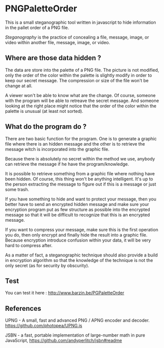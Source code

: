 
PNGPaletteOrder
================

This is a small steganographic tool written in javascript to hide information in the pallet order of a PNG file.

_Steganography_ is the practice of concealing a file, message, image, or video within another file, message, image, or video.

Where are those data hidden ?
-----------------------------
The data are store into the palette of a PNG file. The picture is not modified, only the order of the color within the palette is slightly modify in order to keep our secret message. The compression or size of the file won't be change at all. 

A viewer won't be able to know what are the change. Of course, someone with the program will be able to retreave the secret message. And someone looking at the right place might notice that the order of the color within the palette is unusual (at least not sorted).

What do the program do ?
------------------------
There are two basic function for the program. One is to generate a graphic file where there is an hidden message and the other is to retrieve the message witch is incorporated into the graphic file.

Because there is absolutely no secret within the method we use, anybody can retrieve the message if he have the program/knowledge.

It is possible to retrieve something from a graphic file where nothing have been hidden. Of course, this thing won't be anything intelligent. It's up to the person extracting the message to figure out if this is a message or just some trash.

If you have something to hide and want to protect your message, then you better have to send an encrypted hidden message and make sure your encryption program put as few structure as possible into the encrypted message so that it will be difficult to recognize that this is an encrypted message.

If you want to compress your message, make sure this is the first operation you do, then only encrypt and finally hide the result into a graphic file. Because encryption introduce confusion within your data, it will be very hard to compress after.

As a matter of fact, a steganographic technique should also provide a build in encryption algorithm so that the knowledge of the technique is not the only secret (as for security by obscurity).

Test
----

You can test it here : http://www.barzin.be/PGPaletteOrder

References
----------

UPNG - A small, fast and advanced PNG / APNG encoder and decoder.
https://github.com/photopea/UPNG.js

JSBN - a fast, portable implementation of large-number math in pure JavaScript,
https://github.com/andyperlitch/jsbn#readme


